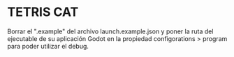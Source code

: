 # TETRIS CAT

Borrar el ".example" del archivo launch.example.json y poner la ruta del ejecutable de su aplicación Godot en la propiedad configorations > program para poder utilizar el debug.